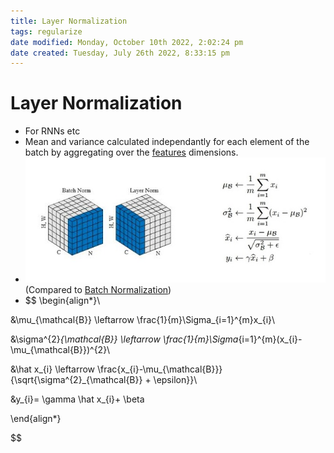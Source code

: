 ```yaml
---
title: Layer Normalization
tags: regularize
date modified: Monday, October 10th 2022, 2:02:24 pm
date created: Tuesday, July 26th 2022, 8:33:15 pm
---
```


# Layer Normalization
- For RNNs etc
- Mean and variance calculated independantly for each element of the batch by aggregating over the [features](Features.md) dimensions.
- ![Pasted image 20220621163906](images/Pasted%20image%2020220621163906.jpg) (Compared to [Batch Normalization](Batch%20Normalization.md))
- $$ \begin{align*}\\

&\mu_{\mathcal{B}} \leftarrow \frac{1}{m}\Sigma_{i=1}^{m}x_{i}\\

&\sigma^{2}_{\mathcal{B}} \leftarrow \frac{1}{m}\Sigma_{i=1}^{m}(x_{i}-\mu_{\mathcal{B}})^{2}\\

&\hat x_{i} \leftarrow \frac{x_{i}-\mu_{\mathcal{B}}}{\sqrt{\sigma^{2}_{\mathcal{B}} + \epsilon}}\\

&y_{i}= \gamma \hat x_{i}+ \beta

\end{align*}

$$

